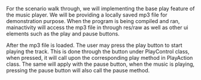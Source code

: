 For the scenario walk through, we will implementing the base play feature of the music player.
We will be providing a locally saved mp3 file for demonstration purpose.
When the program is being compiled and ran, mainactivity will access the mp3 file in through res/raw
as well as other ui elements such as the play and pause buttons.

After the mp3 file is loaded. The user may press the play button to start playing the track.
This is done through the button under PlayControl class, when pressed, it will call upon
the corresponding play method in PlayAction class. The same will apply with the pause button, when
the music is playing, pressing the pause button will also call the pause method.